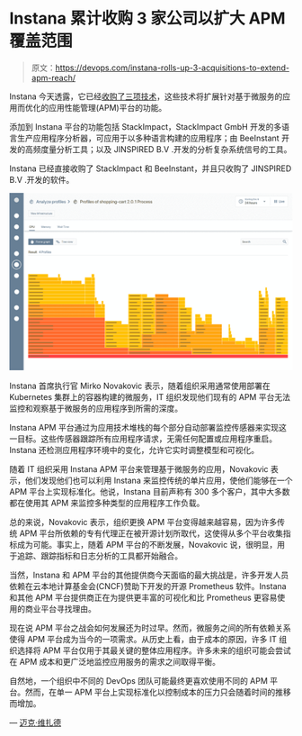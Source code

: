 # Instana 累计收购 3 家公司以扩大 APM 覆盖范围

> 原文：<https://devops.com/instana-rolls-up-3-acquisitions-to-extend-apm-reach/>

Instana 今天透露，它已经[收购了三项技术](https://www.prweb.com/releases/instana_augments_real_time_application_performance_management_solution_with_three_acquisitions/prweb16793440.htm)，这些技术将扩展针对基于微服务的应用而优化的应用性能管理(APM)平台的功能。

添加到 Instana 平台的功能包括 StackImpact，StackImpact GmbH 开发的多语言生产应用程序分析器，可应用于以多种语言构建的应用程序；由 BeeInstant 开发的高频度量分析工具；以及 JINSPIRED B.V .开发的分析复杂系统信号的工具。

Instana 已经直接收购了 StackImpact 和 BeeInstant，并且只收购了 JINSPIRED B.V .开发的软件。

![Instana APM](img/9e5db20bf07eabf7c1c98c22389866c4.png)

Instana 首席执行官 Mirko Novakovic 表示，随着组织采用通常使用部署在 Kubernetes 集群上的容器构建的微服务，IT 组织发现他们现有的 APM 平台无法监控和观察基于微服务的应用程序到所需的深度。

Instana APM 平台通过为应用技术堆栈的每个部分自动部署监控传感器来实现这一目标。这些传感器跟踪所有应用程序请求，无需任何配置或应用程序重启。Instana 还检测应用程序环境中的变化，允许它实时调整模型和可视化。

随着 IT 组织采用 Instana APM 平台来管理基于微服务的应用，Novakovic 表示，他们发现他们也可以利用 Instana 来监控传统的单片应用，使他们能够在一个 APM 平台上实现标准化。他说，Instana 目前声称有 300 多个客户，其中大多数都在使用其 APM 来监控多种类型的应用程序工作负载。

总的来说，Novakovic 表示，组织更换 APM 平台变得越来越容易，因为许多传统 APM 平台所依赖的专有代理正在被开源计划所取代，这使得从多个平台收集指标成为可能。事实上，随着 APM 平台的不断发展，Novakovic 说，很明显，用于追踪、跟踪指标和日志分析的工具都开始融合。

当然，Instana 和 APM 平台的其他提供商今天面临的最大挑战是，许多开发人员依赖在云本地计算基金会(CNCF)赞助下开发的开源 Prometheus 软件。Instana 和其他 APM 平台提供商正在为提供更丰富的可视化和比 Prometheus 更容易使用的商业平台寻找理由。

现在说 APM 平台之战会如何发展还为时过早。然而，微服务之间的所有依赖关系使得 APM 平台成为当今的一项需求。从历史上看，由于成本的原因，许多 IT 组织选择将 APM 平台仅用于其最关键的整体应用程序。许多未来的组织可能会尝试在 APM 成本和更广泛地监控应用服务的需求之间取得平衡。

自然地，一个组织中不同的 DevOps 团队可能最终更喜欢使用不同的 APM 平台。然而，在单一 APM 平台上实现标准化以控制成本的压力只会随着时间的推移而增加。

— [迈克·维扎德](https://devops.com/author/mike-vizard/)
